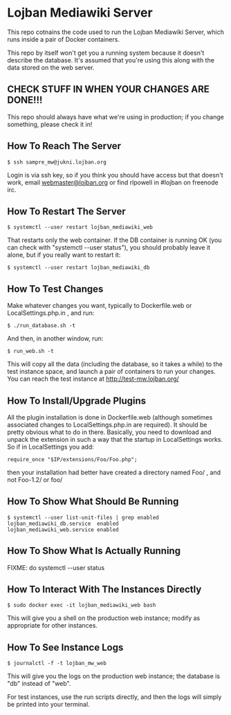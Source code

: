 Lojban Mediawiki Server
=======================

This repo cotnains the code used to run the Lojban Mediawiki Server, which runs
inside a pair of Docker containers.

This repo by itself won't get you a running system because it doesn't describe
the database.  It's assumed that you're using this along with the data stored
on the web server.

CHECK STUFF IN WHEN YOUR CHANGES ARE DONE!!!
--------------------------------------------

This repo should always have what we're using in production; if you change
something, please check it in!

How To Reach The Server
-----------------------

	$ ssh sampre_mw@jukni.lojban.org 

Login is via ssh key, so if you think you should have access but that doesn't
work, email webmaster@lojban.org or find rlpowell in #lojban on freenode irc.

How To Restart The Server
-------------------------

	$ systemctl --user restart lojban_mediawiki_web

That restarts only the web container.  If the DB container is running OK (you can check
with "systemctl --user status"), you should probably leave it alone, but if you really
want to restart it:

	$ systemctl --user restart lojban_mediawiki_db

How To Test Changes
-------------------

Make whatever changes you want, typically to Dockerfile.web or
LocalSettings.php.in , and run:

	$ ./run_database.sh -t

And then, in another window, run:

	$ run_web.sh -t

This will copy all the data (including the database, so it takes a while) to
the test instance space, and launch a pair of containers to run your changes.
You can reach the test instance at http://test-mw.lojban.org/

How To Install/Upgrade Plugins
------------------------------

All the plugin installation is done in Dockerfile.web (although sometimes
associated changes to LocalSettings.php.in are required).  It should be pretty
obvious what to do in there. Basically, you need to download and unpack the
extension in such a way that the startup in LocalSettings works.  So if in
LocalSettings you add:

	require_once "$IP/extensions/Foo/Foo.php";

then your installation had better have created a directory named Foo/ ,
and not Foo-1.2/ or foo/

How To Show What Should Be Running
----------------------------------

	$ systemctl --user list-unit-files | grep enabled
	lojban_mediawiki_db.service  enabled
	lojban_mediawiki_web.service enabled

How To Show What Is Actually Running
------------------------------------

FIXME: do
systemctl --user status

How To Interact With The Instances Directly
-------------------------------------------

	$ sudo docker exec -it lojban_mediawiki_web bash

This will give you a shell on the production web instance; modify as
appropriate for other instances.

How To See Instance Logs
------------------------

	$ journalctl -f -t lojban_mw_web

This will give you the logs on the production web instance; the database is "db" instead
of "web".

For test instances, use the run scripts directly, and then the logs will simply be printed
into your terminal.
